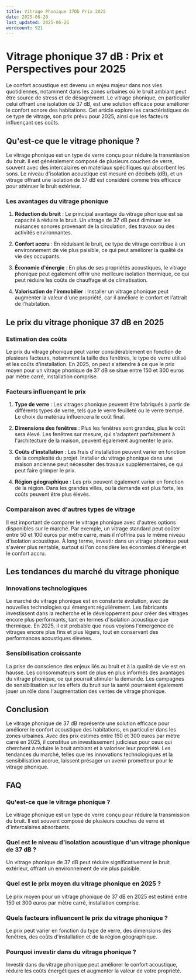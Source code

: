 ```yaml
---
title: Vitrage Phonique 37Db Prix 2025
date: 2025-06-26
last_updated: 2025-06-26
wordcount: 921
---
```


# Vitrage phonique 37 dB : Prix et Perspectives pour 2025

Le confort acoustique est devenu un enjeu majeur dans nos vies quotidiennes, notamment dans les zones urbaines où le bruit ambiant peut être source de stress et de désagrément. Le vitrage phonique, en particulier celui offrant une isolation de 37 dB, est une solution efficace pour améliorer le confort sonore des habitations. Cet article explore les caractéristiques de ce type de vitrage, son prix prévu pour 2025, ainsi que les facteurs influençant ces coûts.

## Qu'est-ce que le vitrage phonique ?

Le vitrage phonique est un type de verre conçu pour réduire la transmission du bruit. Il est généralement composé de plusieurs couches de verre, souvent avec des intercalaires en matériaux spécifiques qui absorbent les sons. Le niveau d'isolation acoustique est mesuré en décibels (dB), et un vitrage offrant une isolation de 37 dB est considéré comme très efficace pour atténuer le bruit extérieur.

### Les avantages du vitrage phonique

1. **Réduction du bruit** : Le principal avantage du vitrage phonique est sa capacité à réduire le bruit. Un vitrage de 37 dB peut diminuer les nuisances sonores provenant de la circulation, des travaux ou des activités environnantes.
   
2. **Confort accru** : En réduisant le bruit, ce type de vitrage contribue à un environnement de vie plus paisible, ce qui peut améliorer la qualité de vie des occupants.

3. **Économie d'énergie** : En plus de ses propriétés acoustiques, le vitrage phonique peut également offrir une meilleure isolation thermique, ce qui peut réduire les coûts de chauffage et de climatisation.

4. **Valorisation de l'immobilier** : Installer un vitrage phonique peut augmenter la valeur d'une propriété, car il améliore le confort et l'attrait de l'habitation.

## Le prix du vitrage phonique 37 dB en 2025

### Estimation des coûts

Le prix du vitrage phonique peut varier considérablement en fonction de plusieurs facteurs, notamment la taille des fenêtres, le type de verre utilisé et les coûts d'installation. En 2025, on peut s'attendre à ce que le prix moyen pour un vitrage phonique de 37 dB se situe entre 150 et 300 euros par mètre carré, installation comprise.

### Facteurs influençant le prix

1. **Type de verre** : Les vitrages phonique peuvent être fabriqués à partir de différents types de verre, tels que le verre feuilleté ou le verre trempé. Le choix du matériau influencera le coût final.

2. **Dimensions des fenêtres** : Plus les fenêtres sont grandes, plus le coût sera élevé. Les fenêtres sur mesure, qui s'adaptent parfaitement à l'architecture de la maison, peuvent également augmenter le prix.

3. **Coûts d'installation** : Les frais d'installation peuvent varier en fonction de la complexité du projet. Installer du vitrage phonique dans une maison ancienne peut nécessiter des travaux supplémentaires, ce qui peut faire grimper le prix.

4. **Région géographique** : Les prix peuvent également varier en fonction de la région. Dans les grandes villes, où la demande est plus forte, les coûts peuvent être plus élevés.

### Comparaison avec d'autres types de vitrage

Il est important de comparer le vitrage phonique avec d'autres options disponibles sur le marché. Par exemple, un vitrage standard peut coûter entre 50 et 100 euros par mètre carré, mais il n'offrira pas le même niveau d'isolation acoustique. À long terme, investir dans un vitrage phonique peut s'avérer plus rentable, surtout si l'on considère les économies d'énergie et le confort accru.

## Les tendances du marché du vitrage phonique

### Innovations technologiques

Le marché du vitrage phonique est en constante évolution, avec de nouvelles technologies qui émergent régulièrement. Les fabricants investissent dans la recherche et le développement pour créer des vitrages encore plus performants, tant en termes d'isolation acoustique que thermique. En 2025, il est probable que nous voyions l'émergence de vitrages encore plus fins et plus légers, tout en conservant des performances acoustiques élevées.

### Sensibilisation croissante

La prise de conscience des enjeux liés au bruit et à la qualité de vie est en hausse. Les consommateurs sont de plus en plus informés des avantages du vitrage phonique, ce qui pourrait stimuler la demande. Les campagnes de sensibilisation sur les effets du bruit sur la santé pourraient également jouer un rôle dans l'augmentation des ventes de vitrage phonique.

## Conclusion

Le vitrage phonique de 37 dB représente une solution efficace pour améliorer le confort acoustique des habitations, en particulier dans les zones urbaines. Avec des prix estimés entre 150 et 300 euros par mètre carré en 2025, il constitue un investissement judicieux pour ceux qui cherchent à réduire le bruit ambiant et à valoriser leur propriété. Les tendances du marché, telles que les innovations technologiques et la sensibilisation accrue, laissent présager un avenir prometteur pour le vitrage phonique.

## FAQ

### Qu'est-ce que le vitrage phonique ?

Le vitrage phonique est un type de verre conçu pour réduire la transmission du bruit. Il est souvent composé de plusieurs couches de verre et d'intercalaires absorbants.

### Quel est le niveau d'isolation acoustique d'un vitrage phonique de 37 dB ?

Un vitrage phonique de 37 dB peut réduire significativement le bruit extérieur, offrant un environnement de vie plus paisible.

### Quel est le prix moyen du vitrage phonique en 2025 ?

Le prix moyen pour un vitrage phonique de 37 dB en 2025 est estimé entre 150 et 300 euros par mètre carré, installation comprise.

### Quels facteurs influencent le prix du vitrage phonique ?

Le prix peut varier en fonction du type de verre, des dimensions des fenêtres, des coûts d'installation et de la région géographique.

### Pourquoi investir dans du vitrage phonique ?

Investir dans du vitrage phonique peut améliorer le confort acoustique, réduire les coûts énergétiques et augmenter la valeur de votre propriété.
